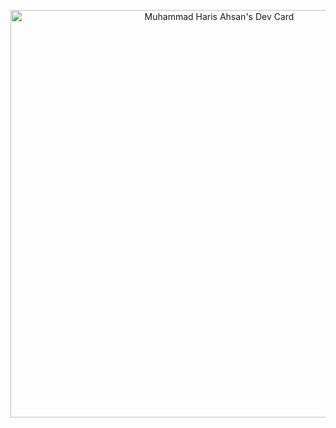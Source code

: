 <a align="center" href="https://app.daily.dev/you_call_me_harii_"><img src="https://api.daily.dev/devcards/v2/pcAeNFBsj62uoeHZIzBME.png?type=wide&r=1k7" width="652" alt="Muhammad Haris Ahsan's Dev Card"/></a>

